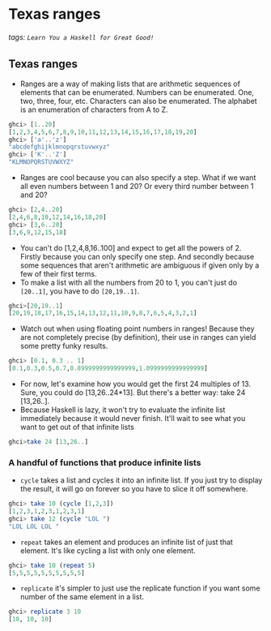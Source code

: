 # Texas ranges
###### tags: `Learn You a Haskell for Great Good!`

## Texas ranges
- Ranges are a way of making lists that are arithmetic sequences of elements that can be enumerated. Numbers can be enumerated. One, two, three, four, etc. Characters can also be enumerated. The alphabet is an enumeration of characters from A to Z.
```haskell
ghci> [1..20]  
[1,2,3,4,5,6,7,8,9,10,11,12,13,14,15,16,17,18,19,20]  
ghci> ['a'..'z']  
"abcdefghijklmnopqrstuvwxyz"  
ghci> ['K'..'Z']  
"KLMNOPQRSTUVWXYZ" 
```
- Ranges are cool because you can also specify a step. What if we want all even numbers between 1 and 20? Or every third number between 1 and 20?
```haskell
ghci> [2,4..20]  
[2,4,6,8,10,12,14,16,18,20]  
ghci> [3,6..20]  
[3,6,9,12,15,18]  
```
- You can't do \[1,2,4,8,16..100\] and expect to get all the powers of 2. Firstly because you can only specify one step. And secondly because some sequences that aren't arithmetic are ambiguous if given only by a few of their first terms.
- To make a list with all the numbers from 20 to 1, you can't just do `[20..1]`, you have to do `[20,19..1]`.
```haskell
ghci>[20,19..1]
[20,19,18,17,16,15,14,13,12,11,10,9,8,7,6,5,4,3,2,1]
```
- Watch out when using floating point numbers in ranges! Because they are not completely precise (by definition), their use in ranges can yield some pretty funky results.
```haskell
ghci> [0.1, 0.3 .. 1]  
[0.1,0.3,0.5,0.7,0.8999999999999999,1.0999999999999999]  
```
- For now, let's examine how you would get the first 24 multiples of 13. Sure, you could do \[13,26..24\*13\]. But there's a better way: take 24 \[13,26..\].
- Because Haskell is lazy, it won't try to evaluate the infinite list immediately because it would never finish. It'll wait to see what you want to get out of that infinite lists
```haskell
ghci>take 24 [13,26..]
```
### A handful of functions that produce infinite lists
- `cycle` takes a list and cycles it into an infinite list. If you just try to display the result, it will go on forever so you have to slice it off somewhere.
```haskell
ghci> take 10 (cycle [1,2,3])  
[1,2,3,1,2,3,1,2,3,1]  
ghci> take 12 (cycle "LOL ")  
"LOL LOL LOL " 
```
- `repeat` takes an element and produces an infinite list of just that element. It's like cycling a list with only one element.
```haskell
ghci> take 10 (repeat 5)  
[5,5,5,5,5,5,5,5,5,5] 
```
- `replicate` it's simpler to just use the replicate function if you want some number of the same element in a list.
```haskell
ghci> replicate 3 10
[10, 10, 10]
```